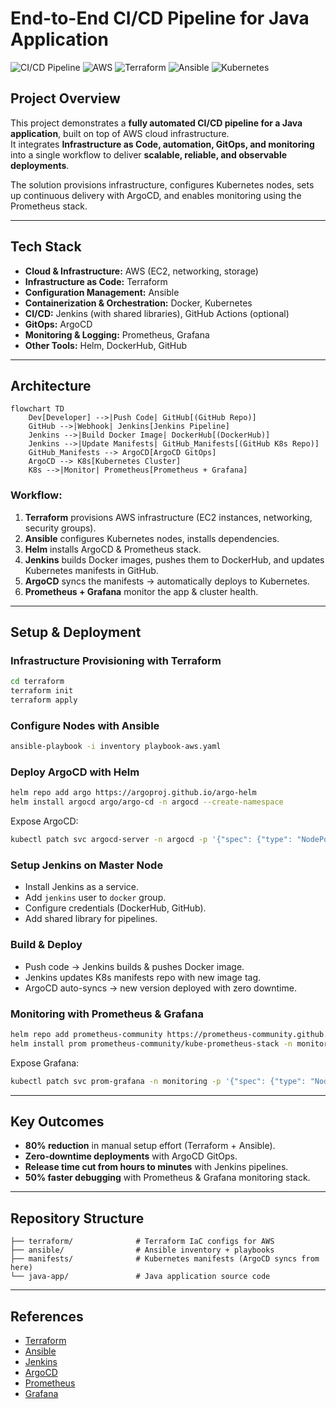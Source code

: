 # End-to-End CI/CD Pipeline for Java Application  

![CI/CD Pipeline](https://img.shields.io/badge/DevOps-CI%2FCD-blue) ![AWS](https://img.shields.io/badge/Cloud-AWS-orange) ![Terraform](https://img.shields.io/badge/IaC-Terraform-purple) ![Ansible](https://img.shields.io/badge/Automation-Ansible-red) ![Kubernetes](https://img.shields.io/badge/Orchestration-Kubernetes-blue)  

##  Project Overview  
This project demonstrates a **fully automated CI/CD pipeline for a Java application**, built on top of AWS cloud infrastructure.  
It integrates **Infrastructure as Code, automation, GitOps, and monitoring** into a single workflow to deliver **scalable, reliable, and observable deployments**.  

The solution provisions infrastructure, configures Kubernetes nodes, sets up continuous delivery with ArgoCD, and enables monitoring using the Prometheus stack.  

---

##  Tech Stack  
- **Cloud & Infrastructure:** AWS (EC2, networking, storage)  
- **Infrastructure as Code:** Terraform  
- **Configuration Management:** Ansible  
- **Containerization & Orchestration:** Docker, Kubernetes  
- **CI/CD:** Jenkins (with shared libraries), GitHub Actions (optional)  
- **GitOps:** ArgoCD  
- **Monitoring & Logging:** Prometheus, Grafana  
- **Other Tools:** Helm, DockerHub, GitHub  

---

##  Architecture  

```mermaid
flowchart TD
    Dev[Developer] -->|Push Code| GitHub[(GitHub Repo)]
    GitHub -->|Webhook| Jenkins[Jenkins Pipeline]
    Jenkins -->|Build Docker Image| DockerHub[(DockerHub)]
    Jenkins -->|Update Manifests| GitHub_Manifests[(GitHub K8s Repo)]
    GitHub_Manifests --> ArgoCD[ArgoCD GitOps]
    ArgoCD --> K8s[Kubernetes Cluster]
    K8s -->|Monitor| Prometheus[Prometheus + Grafana]
```

### Workflow:
1. **Terraform** provisions AWS infrastructure (EC2 instances, networking, security groups).  
2. **Ansible** configures Kubernetes nodes, installs dependencies.  
3. **Helm** installs ArgoCD & Prometheus stack.  
4. **Jenkins** builds Docker images, pushes them to DockerHub, and updates Kubernetes manifests in GitHub.  
5. **ArgoCD** syncs the manifests → automatically deploys to Kubernetes.  
6. **Prometheus + Grafana** monitor the app & cluster health.  

---

##  Setup & Deployment  

### Infrastructure Provisioning with Terraform  
```bash
cd terraform
terraform init
terraform apply
```

###  Configure Nodes with Ansible  
```bash
ansible-playbook -i inventory playbook-aws.yaml
```

###  Deploy ArgoCD with Helm  
```bash
helm repo add argo https://argoproj.github.io/argo-helm
helm install argocd argo/argo-cd -n argocd --create-namespace
```

Expose ArgoCD:  
```bash
kubectl patch svc argocd-server -n argocd -p '{"spec": {"type": "NodePort"}}'
```

### Setup Jenkins on Master Node  
- Install Jenkins as a service.  
- Add `jenkins` user to `docker` group.  
- Configure credentials (DockerHub, GitHub).  
- Add shared library for pipelines.  

### Build & Deploy  
- Push code → Jenkins builds & pushes Docker image.  
- Jenkins updates K8s manifests repo with new image tag.  
- ArgoCD auto-syncs → new version deployed with zero downtime.  

###  Monitoring with Prometheus & Grafana  
```bash
helm repo add prometheus-community https://prometheus-community.github.io/helm-charts
helm install prom prometheus-community/kube-prometheus-stack -n monitoring --create-namespace
```

Expose Grafana:  
```bash
kubectl patch svc prom-grafana -n monitoring -p '{"spec": {"type": "NodePort"}}'
```

---

## Key Outcomes  
- **80% reduction** in manual setup effort (Terraform + Ansible).  
- **Zero-downtime deployments** with ArgoCD GitOps.  
- **Release time cut from hours to minutes** with Jenkins pipelines.  
- **50% faster debugging** with Prometheus & Grafana monitoring stack.  

---

## Repository Structure  
```
├── terraform/              # Terraform IaC configs for AWS
├── ansible/                # Ansible inventory + playbooks
├── manifests/              # Kubernetes manifests (ArgoCD syncs from here)
└── java-app/               # Java application source code
```

---

## References  
- [Terraform](https://www.terraform.io/)  
- [Ansible](https://www.ansible.com/)  
- [Jenkins](https://www.jenkins.io/)  
- [ArgoCD](https://argo-cd.readthedocs.io/)  
- [Prometheus](https://prometheus.io/)  
- [Grafana](https://grafana.com/)  
